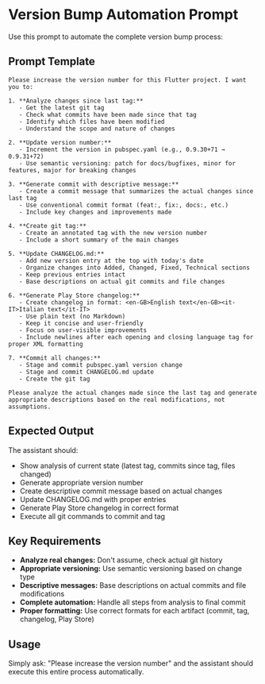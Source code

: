 # Version Bump Automation Prompt

Use this prompt to automate the complete version bump process:

## Prompt Template

```
Please increase the version number for this Flutter project. I want you to:

1. **Analyze changes since last tag:**
   - Get the latest git tag
   - Check what commits have been made since that tag
   - Identify which files have been modified
   - Understand the scope and nature of changes

2. **Update version number:**
   - Increment the version in pubspec.yaml (e.g., 0.9.30+71 → 0.9.31+72)
   - Use semantic versioning: patch for docs/bugfixes, minor for features, major for breaking changes

3. **Generate commit with descriptive message:**
   - Create a commit message that summarizes the actual changes since last tag
   - Use conventional commit format (feat:, fix:, docs:, etc.)
   - Include key changes and improvements made

4. **Create git tag:**
   - Create an annotated tag with the new version number
   - Include a short summary of the main changes

5. **Update CHANGELOG.md:**
   - Add new version entry at the top with today's date
   - Organize changes into Added, Changed, Fixed, Technical sections
   - Keep previous entries intact
   - Base descriptions on actual git commits and file changes

6. **Generate Play Store changelog:**
   - Create changelog in format: <en-GB>English text</en-GB><it-IT>Italian text</it-IT>
   - Use plain text (no Markdown)
   - Keep it concise and user-friendly
   - Focus on user-visible improvements
   - Include newlines after each opening and closing language tag for proper XML formatting

7. **Commit all changes:**
   - Stage and commit pubspec.yaml version change
   - Stage and commit CHANGELOG.md update
   - Create the git tag

Please analyze the actual changes made since the last tag and generate appropriate descriptions based on the real modifications, not assumptions.
```

## Expected Output

The assistant should:
- Show analysis of current state (latest tag, commits since tag, files changed)
- Generate appropriate version number
- Create descriptive commit message based on actual changes
- Update CHANGELOG.md with proper entries
- Generate Play Store changelog in correct format
- Execute all git commands to commit and tag

## Key Requirements

- **Analyze real changes:** Don't assume, check actual git history
- **Appropriate versioning:** Use semantic versioning based on change type
- **Descriptive messages:** Base descriptions on actual commits and file modifications
- **Complete automation:** Handle all steps from analysis to final commit
- **Proper formatting:** Use correct formats for each artifact (commit, tag, changelog, Play Store)

## Usage

Simply ask: "Please increase the version number" and the assistant should execute this entire process automatically. 